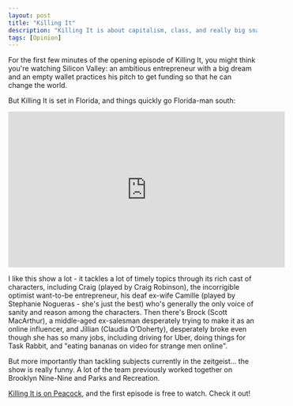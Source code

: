 ```yaml
---
layout: post
title: "Killing It"
description: "Killing It is about capitalism, class, and really big snakes."
tags: [Opinion]
---
```


For the first few minutes of the opening episode of Killing It, you might think you're watching Silicon Valley: an ambitious entrepreneur with a big dream and an empty wallet practices his pitch to get funding so that he can change the world.

But Killing It is set in Florida, and things quickly go Florida-man south:

<iframe width="560" height="315" src="https://www.youtube.com/embed/XmOvgKSKokY?rel=0" frameborder="0" allow="accelerometer; autoplay; clipboard-write; encrypted-media; gyroscope; picture-in-picture" allowfullscreen></iframe>

<!--more-->

I like this show a lot - it tackles a lot of timely topics through its rich cast of characters, including Craig (played by Craig Robinson), the incorrigible optimist want-to-be entrepreneur, his deaf ex-wife Camille (played by Stephanie Nogueras - she's just the best) who's generally the only voice of sanity and reason among the characters. Then there's Brock (Scott MacArthur), a middle-aged ex-salesman desperately trying to make it as an online influencer, and Jillian (Claudia O'Doherty), desperately broke even though she has so many jobs, including driving for Uber, doing things for Task Rabbit, and "eating bananas on video for strange men online".

But more importantly than tackling subjects currently in the zeitgeist... the show is really funny. A lot of the team previously worked together on Brooklyn Nine-Nine and Parks and Recreation.

[Killing It is on Peacock](https://www.peacocktv.com/stream-tv/killing-it), and the first episode is free to watch. Check it out!
